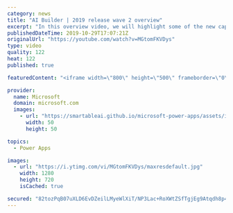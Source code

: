 ```yaml
---
category: news
title: "AI Builder | 2019 release wave 2 overview"
excerpt: "In this overview video, we will highlight some of the new capabilities included in the latest update to AI Builder within Power Apps that will help you plan and prepare for the upcoming updates with confidence.     Here are the capabilities covered:  • Building AI models  • Managing and sharing AI models"
publishedDateTime: 2019-10-29T17:07:21Z
originalUrl: "https://youtube.com/watch?v=MGtomFKVDys"
type: video
quality: 122
heat: 122
published: true

featuredContent: "<iframe width=\"800\" height=\"500\" frameborder=\"0\" src=\"https://www.youtube.com/embed/MGtomFKVDys\" allow=\"accelerometer; autoplay; encrypted-media; gyroscope; picture-in-picture\" allowfullscreen></iframe>"

provider:
  name: Microsoft
  domain: microsoft.com
  images:
    - url: "https://smartableai.github.io/microsoft-power-apps/assets/images/organizations/microsoft.com-50x50.jpg"
      width: 50
      height: 50

topics:
  - Power Apps

images:
  - url: "https://i.ytimg.com/vi/MGtomFKVDys/maxresdefault.jpg"
    width: 1280
    height: 720
    isCached: true

secured: "82tozPqB07uXLD6EvDZeilLMyeWlXiT/NP3Lac+RoXWtZSfTgjEg9Atqdh8p46WjuYbIubJ9f2/dMDTGGgidfnEPyscaNXJ9jPL9unV9pjYR26+zdED9F8/tw5gcLStYdY1LKyrR5wJshQplsY7HFdya+1CO+plQKjvQ0rI3U1SSO2U9ALoT7cc+89JWZqK7nQAGhKqZxIS3HAJ10qvX5133IYlrZQ2fj0v5ZzwtMDPoW8clAe6flkEPNjeFTD/u8cU56j4SHac7VWsQ+JQV6eqC+fi1RUnB26EsHFIgSw5yOagOrHMK8bqt2b4+3saCot2kEQYcHCNadu8XB0Q4Wyb9l4rvUvrAV3088qZKduJ/T4snzgNv3pmf5uDphTl1lsnHtsravZWwpdVukQrzSlW2++fiJy8LUbM/oiqIiV4oYMpyDVz1mZXI2VUL8apn;LOVtemuHICO1L2UZCbR+Zw=="
---
```


